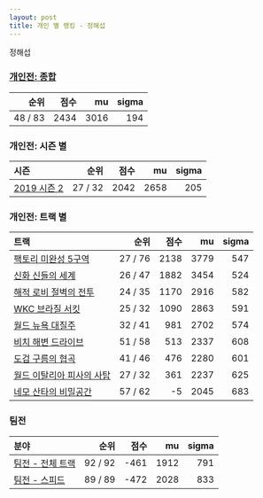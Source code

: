 ```yaml
---
layout: post
title: 개인 별 랭킹 - 정해섭
---
```


정해섭

### [개인전: 종합](../singles-full)

| 순위 | 점수 | mu | sigma |
|---:|---:|---:|---:|
| 48 / 83 | 2434 | 3016 | 194 |

### 개인전: 시즌 별

| 시즌 | 순위 | 점수 | mu | sigma |
|:---|---:|---:|---:|---:|
| [2019 시즌 2](../s2019_2) | 27 / 32 | 2042 | 2658 | 205 |

### 개인전: 트랙 별

| 트랙 | 순위 | 점수 | mu | sigma |
|:---|---:|---:|---:|---:|
| [팩토리 미완성 5구역](../district5) | 27 / 76 | 2138 | 3779 | 547 |
| [신화 신들의 세계](../shinsegye) | 26 / 47 | 1882 | 3454 | 524 |
| [해적 로비 절벽의 전투](../lobby) | 24 / 35 | 1170 | 2916 | 582 |
| [WKC 브라질 서킷](../brazil) | 25 / 32 | 1090 | 2863 | 591 |
| [월드 뉴욕 대질주](../newyork) | 32 / 41 | 981 | 2702 | 574 |
| [비치 해변 드라이브](../haebyun) | 51 / 58 | 513 | 2337 | 608 |
| [도검 구름의 협곡](../hyupgog) | 41 / 46 | 476 | 2280 | 601 |
| [월드 이탈리아 피사의 사탑](../pizza) | 27 / 32 | 361 | 2237 | 625 |
| [네모 산타의 비밀공간](../santa) | 57 / 62 | -5 | 2045 | 683 |

### 팀전

| 분야 | 순위 | 점수 | mu | sigma |
|:---|---:|---:|---:|---:|
| [팀전 - 전체 트랙](../team-full) | 92 / 92 | -461 | 1912 | 791 |
| [팀전 - 스피드](../team-speed) | 89 / 89 | -472 | 2028 | 833 |
